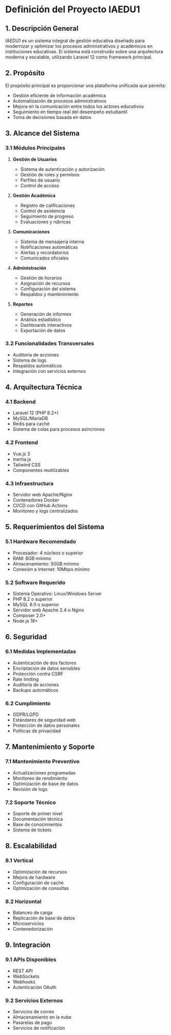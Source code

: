 # Definición del Proyecto IAEDU1

## 1. Descripción General

IAEDU1 es un sistema integral de gestión educativa diseñado para modernizar y optimizar los procesos administrativos y académicos en instituciones educativas. El sistema está construido sobre una arquitectura moderna y escalable, utilizando Laravel 12 como framework principal.

## 2. Propósito

El propósito principal es proporcionar una plataforma unificada que permita:
- Gestión eficiente de información académica
- Automatización de procesos administrativos
- Mejora en la comunicación entre todos los actores educativos
- Seguimiento en tiempo real del desempeño estudiantil
- Toma de decisiones basada en datos

## 3. Alcance del Sistema

### 3.1 Módulos Principales
1. **Gestión de Usuarios**
   - Sistema de autenticación y autorización
   - Gestión de roles y permisos
   - Perfiles de usuario
   - Control de acceso

2. **Gestión Académica**
   - Registro de calificaciones
   - Control de asistencia
   - Seguimiento de progreso
   - Evaluaciones y rúbricas

3. **Comunicaciones**
   - Sistema de mensajería interna
   - Notificaciones automáticas
   - Alertas y recordatorios
   - Comunicados oficiales

4. **Administración**
   - Gestión de horarios
   - Asignación de recursos
   - Configuración del sistema
   - Respaldos y mantenimiento

5. **Reportes**
   - Generación de informes
   - Análisis estadístico
   - Dashboards interactivos
   - Exportación de datos

### 3.2 Funcionalidades Transversales
- Auditoría de acciones
- Sistema de logs
- Respaldos automáticos
- Integración con servicios externos

## 4. Arquitectura Técnica

### 4.1 Backend
- Laravel 12 (PHP 8.2+)
- MySQL/MariaDB
- Redis para caché
- Sistema de colas para procesos asíncronos

### 4.2 Frontend
- Vue.js 3
- Inertia.js
- Tailwind CSS
- Componentes reutilizables

### 4.3 Infraestructura
- Servidor web Apache/Nginx
- Contenedores Docker
- CI/CD con GitHub Actions
- Monitoreo y logs centralizados

## 5. Requerimientos del Sistema

### 5.1 Hardware Recomendado
- Procesador: 4 núcleos o superior
- RAM: 8GB mínimo
- Almacenamiento: 50GB mínimo
- Conexión a Internet: 10Mbps mínimo

### 5.2 Software Requerido
- Sistema Operativo: Linux/Windows Server
- PHP 8.2 o superior
- MySQL 8.0 o superior
- Servidor web Apache 2.4 o Nginx
- Composer 2.0+
- Node.js 18+

## 6. Seguridad

### 6.1 Medidas Implementadas
- Autenticación de dos factores
- Encriptación de datos sensibles
- Protección contra CSRF
- Rate limiting
- Auditoría de acciones
- Backups automáticos

### 6.2 Cumplimiento
- GDPR/LGPD
- Estándares de seguridad web
- Protección de datos personales
- Políticas de privacidad

## 7. Mantenimiento y Soporte

### 7.1 Mantenimiento Preventivo
- Actualizaciones programadas
- Monitoreo de rendimiento
- Optimización de base de datos
- Revisión de logs

### 7.2 Soporte Técnico
- Soporte de primer nivel
- Documentación técnica
- Base de conocimientos
- Sistema de tickets

## 8. Escalabilidad

### 8.1 Vertical
- Optimización de recursos
- Mejora de hardware
- Configuración de caché
- Optimización de consultas

### 8.2 Horizontal
- Balanceo de carga
- Replicación de base de datos
- Microservicios
- Contenedorización

## 9. Integración

### 9.1 APIs Disponibles
- REST API
- WebSockets
- Webhooks
- Autenticación OAuth

### 9.2 Servicios Externos
- Servicios de correo
- Almacenamiento en la nube
- Pasarelas de pago
- Servicios de notificación 